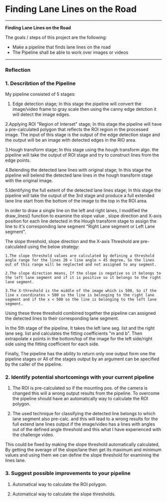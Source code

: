 # **Finding Lane Lines on the Road** 


---

**Finding Lane Lines on the Road**

The goals / steps of this project are the following:
* Make a pipeline that finds lane lines on the road
* The Pipeline shall be able to work over images or videos 

---

### Reflection

### 1. Describtion of the Pipeline

My pipeline consisted of 5 stages:

1. Edge detection stage; In this stage the pipeline will convert the image/video frame to gray scale then using the canny edge detction 
it will detect the image edges.

2.Applying ROI "Region of Interset" stage; In this stage the pipeline will have a pre-calculated polygon that reflects the ROI region in the 
processed image. The input of this stage is the output of the edge detection stage and the output will be an image with detected edges 
in the RIO area.

3.Hough transform stage; In this stage using the hough transform algo. the pipeline will take the output of ROI stage and try to construct lines from the edge points. 

4.Belending the detected lane lines with original stage; In this stage the pipeline will belend the detected lane lines in the hough transform stage with the original image.

5.Identifying the full extent of the detected lane lines stage; In this stage the pipeline will take the output of the 3rd stage and produce a full extended lane line start from the bottom of the image to the top in the ROI area.

In order to draw a single line on the left and right lanes, I modified the draw_lines() function to examine the slope value , slope direction and X-axis position for each line detected in the Hough transform stage to assign the line to it's corresponding lane segment "Right Lane segment or Left Lane segment".

The slope threshold, slope direction and the X-axis Threshold are pre-calculated using the below strategy:

	1.The slope threshold values are calculated by defining a threshold angle range for the lines 20 < line angle > 45 degree, So the lines out of this range will be neglected and not assigned to any segment.
  
	2.The slope direction means, If the slope is negative so it belongs to the left lane segment and if it is positive so it belongs to the right lane segment. 
  
	3.The X-threshold is the middle of the image which is 500, So if the line x coordinates > 500 so the line is belonging to the right lane segment and if the x < 500 so the line is belonging to the left lane segment.

Using these three threshold combined together the pipeline can assigned the detected lines to their corresponding lane segment.

In the 5th stage of the pipeline, It takes the left lane seg. list and the right lane seg. list and calculates the fitting coefficients 
"m and b". Then extrapolate x points in the bottom/top of the image for the left side/right side using the fitting coefficient for each side.

Finally, The pipeline has the ability to return only one output form one the pipeline stages or All of the stages output by an argument can be specified by the caller of the pipeline.  

### 2. Identify potential shortcomings with your current pipeline

1. The ROI is pre-calculated so if the mounting pos. of the camera is changed this will a wrong output results from the pipeline. To overcome the pipeline should have an automatically way to calculate the ROI polygon.

2. The used technique for classifying the detected line belongs to which lane segment also pre-calc. and this will lead to a wrong results for the full extend lane lines output if the image/video has a lines with angles out of the defined angle threshold and this what I have experienced with the challenge video. 

This could be fixed by making the slope threshold automatically calculated, By getting the average of the slope/lane then get its maximum and minimum values and using them we can define the slope threshold for examining the lines lane.

### 3. Suggest possible improvements to your pipeline

1. Automatical way to calculate the ROI polygon.

2. Automatical way to calculate the slope thresholds.

